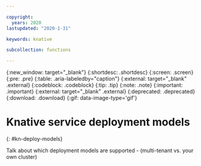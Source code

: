 ```yaml
---

copyright:
  years: 2020
lastupdated: "2020-1-31"

keywords: knative

subcollection: functions

---
```


{:new_window: target="_blank"}
{:shortdesc: .shortdesc}
{:screen: .screen}
{:pre: .pre}
{:table: .aria-labeledby="caption"}
{:external: target="_blank" .external}
{:codeblock: .codeblock}
{:tip: .tip}
{:note: .note}
{:important: .important}
{:external: target="_blank" .external}
{:deprecated: .deprecated}
{:download: .download}
{:gif: data-image-type='gif'}

# Knative service deployment models 
{: #kn-deploy-models}

Talk about which deployment models are supported - (multi-tenant vs. your own cluster)
